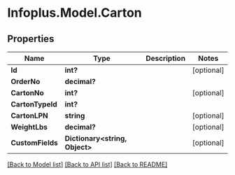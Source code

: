 # Infoplus.Model.Carton
## Properties

Name | Type | Description | Notes
------------ | ------------- | ------------- | -------------
**Id** | **int?** |  | [optional] 
**OrderNo** | **decimal?** |  | 
**CartonNo** | **int?** |  | [optional] 
**CartonTypeId** | **int?** |  | 
**CartonLPN** | **string** |  | [optional] 
**WeightLbs** | **decimal?** |  | [optional] 
**CustomFields** | **Dictionary&lt;string, Object&gt;** |  | [optional] 

[[Back to Model list]](../README.md#documentation-for-models) [[Back to API list]](../README.md#documentation-for-api-endpoints) [[Back to README]](../README.md)

